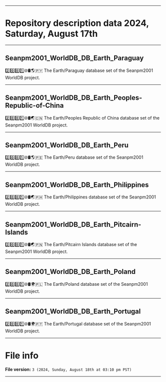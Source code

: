 
***

# Repository description data 2024, Saturday, August 17th

---

## Seanpm2001_WorldDB_DB_Earth_Paraguay

2️⃣️0️⃣️0️⃣️1️⃣️🌐️🛢️🌎️🇵🇾️ The Earth/Paraguay database set of the Seanpm2001 WorldDB project.

---

## Seanpm2001_WorldDB_DB_Earth_Peoples-Republic-of-China

2️⃣️0️⃣️0️⃣️1️⃣️🌐️🛢️🌏️🇨🇳️ The Earth/Peoples Republic of China database set of the Seanpm2001 WorldDB project.

---

## Seanpm2001_WorldDB_DB_Earth_Peru

2️⃣️0️⃣️0️⃣️1️⃣️🌐️🛢️🌎️🇵🇪️ The Earth/Peru database set of the Seanpm2001 WorldDB project.

---

## Seanpm2001_WorldDB_DB_Earth_Philippines

2️⃣️0️⃣️0️⃣️1️⃣️🌐️🛢️🌏️🇵🇭️ The Earth/Philippines database set of the Seanpm2001 WorldDB project.

---

## Seanpm2001_WorldDB_DB_Earth_Pitcairn-Islands

2️⃣️0️⃣️0️⃣️1️⃣️🌐️🛢️🌏️🇵🇳️ The Earth/Pitcairn Islands database set of the Seanpm2001 WorldDB project.

---

## Seanpm2001_WorldDB_DB_Earth_Poland

2️⃣️0️⃣️0️⃣️1️⃣️🌐️🛢️🌍️🇵🇱️ The Earth/Poland database set of the Seanpm2001 WorldDB project.

---

## Seanpm2001_WorldDB_DB_Earth_Portugal

2️⃣️0️⃣️0️⃣️1️⃣️🌐️🛢️🌍️🇵🇹️ The Earth/Portugal database set of the Seanpm2001 WorldDB project.

***

# File info

**File version:** `3 (2024, Sunday, August 18th at 03:10 pm PST)`

***


